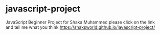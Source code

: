 # javascript-project
JavaScript Beginner Project for Shaka Muhammed please click on the link and tell me what you think
https://shaksworld.github.io/javascript-project/
